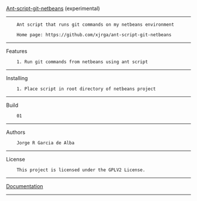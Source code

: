 [Ant-script-git-netbeans](https://xjrga.github.io/ant-script-git-netbeans) (experimental)
***

        Ant script that runs git commands on my netbeans environment

        Home page: https://github.com/xjrga/ant-script-git-netbeans
***
Features
        
        1. Run git commands from netbeans using ant script

***
Installing

        1. Place script in root directory of netbeans project
***

Build

        01
***
Authors

        Jorge R Garcia de Alba
***

License

        This project is licensed under the GPLV2 License.
***
[Documentation](https://github.com/xjrga/ant-script-git-netbeans/wiki)
***




